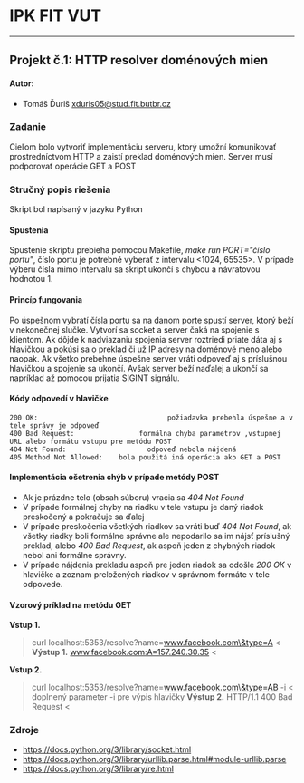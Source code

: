 # IPK FIT VUT 
---
## Projekt č.1: HTTP resolver doménových mien
#### Autor:
- Tomáš Ďuriš <xduris05@stud.fit.butbr.cz>  

### Zadanie
Cieľom bolo vytvoriť implementáciu serveru, ktorý umožní komunikovať prostredníctvom HTTP a zaistí preklad doménových mien. Server musí podporovať operácie GET a POST

### Stručný popis riešenia
Skript bol napísaný v jazyku Python
#### Spustenia
Spustenie skriptu prebieha pomocou Makefile, 
*make run PORT="číslo portu"*, číslo portu je potrebné vyberať z intervalu <1024, 65535>. V prípade výberu čísla mimo intervalu sa skript ukončí s chybou a návratovou hodnotou 1.

#### Princíp fungovania
Po úspešnom vybratí čísla portu sa na danom porte spustí server, ktorý beží v nekonečnej slučke. Vytvorí sa socket a server čaká na spojenie s klientom. Ak dôjde k nadviazaniu spojenia server roztriedi priate dáta aj s hlavičkou a pokúsi sa o preklad či už IP adresy na doménové meno alebo naopak. Ak všetko prebehne úspešne server vráti odpoveď aj s príslušnou hlavičkou a spojenie sa ukončí. Avšak server beží naďalej a ukončí sa napríklad až pomocou prijatia SIGINT signálu.

#### Kódy odpovedí v hlavičke
```
200 OK:                                požiadavka prebehla úspešne a v tele správy je odpoveď
400 Bad Request:                formálna chyba parametrov ,vstupnej URL alebo formátu vstupu pre metódu POST
404 Not Found:                    odpoveď nebola nájdená
405 Method Not Allowed:    bola použitá iná operácia ako GET a POST
```
#### Implementácia ošetrenia chýb v prípade metódy POST
- Ak je prázdne telo (obsah súboru) vracia sa *404 Not Found*
- V prípade formálnej chyby na riadku v tele vstupu je daný riadok preskočený a pokračuje sa ďalej
- V prípade preskočenia všetkých riadkov sa vráti buď *404 Not Found*, ak všetky riadky boli formálne správne ale nepodarilo sa im nájsť príslušný preklad, alebo *400 Bad Request*, ak aspoň jeden z chybných riadok nebol ani formálne správny.
- V prípade nájdenia prekladu aspoň pre jeden riadok sa odošle *200 OK* v hlavičke a zoznam preložených riadkov v správnom formáte v tele odpovede.
  
#### Vzorový príklad na metódu GET
**Vstup 1.**
> curl localhost:5353/resolve?name=www.facebook.com\&type=A <
**Výstup 1.**
> www.facebook.com:A=157.240.30.35 <

**Vstup 2.**
> curl localhost:5353/resolve?name=www.facebook.com\&type=AB -i <
doplnený parameter -i pre výpis hlavičky
**Výstup 2.**
> HTTP/1.1 400 Bad Request <

### Zdroje
- <https://docs.python.org/3/library/socket.html>
- <https://docs.python.org/3/library/urllib.parse.html#module-urllib.parse>
- <https://docs.python.org/3/library/re.html>
